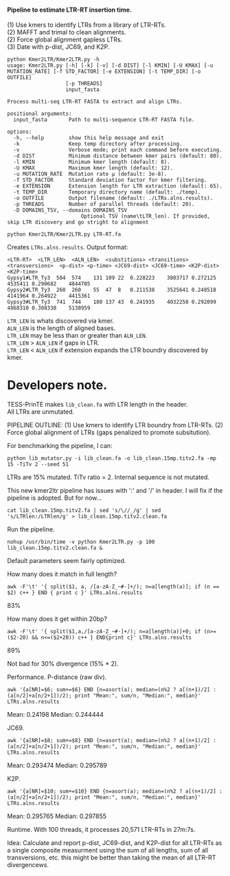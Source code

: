 #### Pipeline to estimate LTR-RT insertion time.   
(1) Use kmers to identify LTRs from a library of LTR-RTs.  
(2) MAFFT and trimal to clean alignments.  
(2) Force global alignment gapless LTRs.   
(3) Date with p-dist, JC69, and K2P.  

```
python Kmer2LTR/Kmer2LTR.py -h
usage: Kmer2LTR.py [-h] [-k] [-v] [-d DIST] [-l KMIN] [-U KMAX] [-u MUTATION_RATE] [-f STD_FACTOR] [-e EXTENSION] [-t TEMP_DIR] [-o OUTFILE]
                   [-p THREADS]
                   input_fasta

Process multi-seq LTR-RT FASTA to extract and align LTRs.

positional arguments:
  input_fasta       Path to multi-sequence LTR-RT FASTA file.

options:
  -h, --help        show this help message and exit
  -k                Keep temp directory after processing.
  -v                Verbose mode; print each command before executing.
  -d DIST           Minimum distance between kmer pairs (default: 80).
  -l KMIN           Minimum kmer length (default: 8).
  -U KMAX           Maximum kmer length (default: 12).
  -u MUTATION_RATE  Mutation rate μ (default: 3e-8).
  -f STD_FACTOR     Standard deviation factor for kmer filtering.
  -e EXTENSION      Extension length for LTR extraction (default: 65).
  -t TEMP_DIR       Temporary directory name (default: ./temp).
  -o OUTFILE        Output filename (default: ./LTRs.alns.results).
  -p THREADS        Number of parallel threads (default: 20).
  -D DOMAINS_TSV, --domains DOMAINS_TSV
                        Optional TSV (name\tLTR_len). If provided, skip LTR discovery and go stright to alignment
```


```
python Kmer2LTR/Kmer2LTR.py LTR-RT.fa
```

Creates `LTRs.alns.results`.
Output format:
```
<LTR-RT>  <LTR_LEN>  <ALN_LEN>  <substitions> <transitions>  <transversions>  <p-dist> <p-time> <JC69-dist> <JC69-time> <K2P-dist>  <K2P-time>
Gypsy1#LTR_Ty3	584  574	131	109	22	0.228223	3803717	0.272125	4535411	0.290682	4844705
Gypsy2#LTR_Ty3  260  260	55	47	8	0.211538	3525641	0.248518	4141964	0.264922	4415361
Gypsy3#LTR_Ty3  741  744	180	137	43	0.241935	4032258	0.292099	4868310	0.308338	5138959
```
`LTR_LEN` is whats discovered via kmer.  
`ALN_LEN` is the length of aligned bases.  
`LTR_LEN` may be less than or greater than `ALN_LEN`.  
`LTR_LEN` > `ALN_LEN` if gaps in LTR.   
`LTR_LEN` < `ALN_LEN` if extension expands the LTR boundry discovered by kmer.   
















# Developers note.
TESS-PrinTE makes `lib_clean.fa` with LTR length in the header.   
All LTRs are unmutated.   

PIPELINE OUTLINE: (1) Use kmers to identify LTR boundry from LTR-RTs. (2) Force global alignment of LTRs (gaps penalized to promote subsitution).  

For benchmarking the pipeline, I can:
```
python lib_mutator.py -i lib_clean.fa -o lib_clean.15mp.titv2.fa -mp 15 -TiTv 2 --seed 51
```
LTRs are 15% mutated. TiTv ratio = 2. 
Internal sequence is not mutated. 

This new kmer2ltr pipeline has issues with ':' and '/' in header. 
I will fix if the pipeline is adopted. 
But for now...
```
cat lib_clean.15mp.titv2.fa | sed 's/\//_/g' | sed 's/LTRlen:/LTRlen/g' > lib_clean.15mp.titv2.clean.fa
```

Run the pipeline.
```
nohup /usr/bin/time -v python Kmer2LTR.py -p 100 lib_clean.15mp.titv2.clean.fa &
```
Default parameters seem fairly optimized. 

How many does it match in full length?
```
awk -F'\t' '{ split($1, a, /[a-zA-Z_~#-]+/); n=a[length(a)]; if (n == $2) c++ } END { print c }' LTRs.alns.results
```
83%

How many does it get within 20bp?
```
awk -F'\t' '{ split($1,a,/[a-zA-Z_~#-]+/); n=a[length(a)]+0; if (n>=($2-20) && n<=($2+20)) c++ } END{print c}' LTRs.alns.results
```
89%

Not bad for 30% divergence (15% * 2).

Performance.
P-distance (raw div).
```
awk '{a[NR]=$6; sum+=$6} END {n=asort(a); median=(n%2 ? a[(n+1)/2] : (a[n/2]+a[n/2+1])/2); print "Mean:", sum/n, "Median:", median}' LTRs.alns.results
```
Mean: 0.24198 Median: 0.244444

JC69.
```
awk '{a[NR]=$8; sum+=$8} END {n=asort(a); median=(n%2 ? a[(n+1)/2] : (a[n/2]+a[n/2+1])/2); print "Mean:", sum/n, "Median:", median}'
LTRs.alns.results
```
Mean: 0.293474 Median: 0.295789

K2P.
```
awk '{a[NR]=$10; sum+=$10} END {n=asort(a); median=(n%2 ? a[(n+1)/2] : (a[n/2]+a[n/2+1])/2); print "Mean:", sum/n, "Median:", median}' LTRs.alns.results
```
Mean: 0.295765 Median: 0.297855


Runtime.
With 100 threads, it processes 20,571 LTR-RTs in 27m:7s.

Idea: Calculate and report p-dist, JC69-dist, and K2P-dist for all LTR-RTs as a single composite measurment using the sum of all lengths, sum of all transversions, etc. this might be better than taking the mean of all LTR-RT divergencews. 
